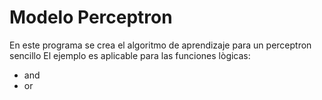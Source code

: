 # Modelo Perceptron

En este programa se crea el algoritmo
de aprendizaje para un perceptron 
sencillo
El ejemplo es aplicable para las funciones
lògicas:
* and
* or


